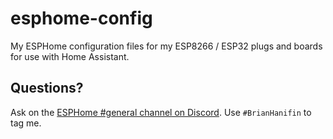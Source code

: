 # esphome-config
My ESPHome configuration files for my ESP8266 / ESP32 plugs and boards for use with Home Assistant.

## Questions?
Ask on the [ESPHome #general channel on Discord](https://discord.gg/A7SaaSC). Use `#BrianHanifin` to tag me.
